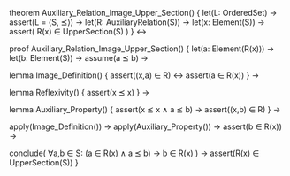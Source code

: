 theorem Auxiliary_Relation_Image_Upper_Section() {
  let(L: OrderedSet) →
  assert(L = ⟨S, ⪯⟩) →
  let(R: AuxiliaryRelation(S)) →
  let(x: Element(S)) →
  assert(
    R(x) ∈ UpperSection(S)
  )
} ↔

proof Auxiliary_Relation_Image_Upper_Section() {
  let(a: Element(R(x))) →
  let(b: Element(S)) →
  assume(a ⪯ b) →
  
  lemma Image_Definition() {
    assert((x,a) ∈ R) ↔
    assert(a ∈ R(x))
  } →

  lemma Reflexivity() {
    assert(x ⪯ x)
  } →

  lemma Auxiliary_Property() {
    assert(x ⪯ x ∧ a ⪯ b) →
    assert((x,b) ∈ R)
  } →

  apply(Image_Definition()) →
  apply(Auxiliary_Property()) →
  assert(b ∈ R(x)) →
  
  conclude(
    ∀a,b ∈ S: (a ∈ R(x) ∧ a ⪯ b) → b ∈ R(x)
  ) →
  assert(R(x) ∈ UpperSection(S))
}